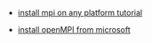 - [install mpi on any platform tutorial](https://towardsdatascience.com/parallel-programming-in-python-with-message-passing-interface-mpi4py-551e3f198053)

- [install openMPI from microsoft](https://www.microsoft.com/en-us/download/details.aspx?id=57467)
